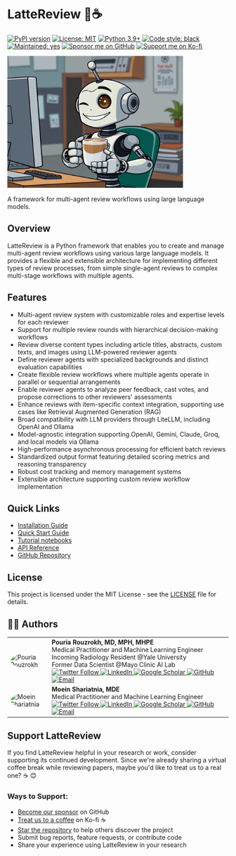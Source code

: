 # LatteReview 🤖☕

[![PyPI version](https://badge.fury.io/py/lattereview.svg)](https://badge.fury.io/py/lattereview)
[![License: MIT](https://img.shields.io/badge/License-MIT-yellow.svg)](https://opensource.org/licenses/MIT)
[![Python 3.9+](https://img.shields.io/badge/python-3.9+-blue.svg)](https://www.python.org/downloads/)
[![Code style: black](https://img.shields.io/badge/code%20style-black-000000.svg)](https://github.com/psf/black)
[![Maintained: yes](https://img.shields.io/badge/Maintained%3F-yes-green.svg)](https://github.com/prouzrokh/lattereview)
[![Sponsor me on GitHub](https://img.shields.io/badge/Sponsor%20me-GitHub%20Sponsors-pink.svg)](https://github.com/sponsors/PouriaRouzrokh)
[![Support me on Ko-fi](https://img.shields.io/badge/Support%20me-Ko--fi-orange.svg)](http://ko-fi.com/pouriarouzrokh)

<p><img src="images/robot.png" width="400"></p>

A framework for multi-agent review workflows using large language models.

## Overview

LatteReview is a Python framework that enables you to create and manage multi-agent review workflows using various large language models. It provides a flexible and extensible architecture for implementing different types of review processes, from simple single-agent reviews to complex multi-stage workflows with multiple agents.

## Features

- Multi-agent review system with customizable roles and expertise levels for each reviewer
- Support for multiple review rounds with hierarchical decision-making workflows
- Review diverse content types including article titles, abstracts, custom texts, and images using LLM-powered reviewer agents
- Define reviewer agents with specialized backgrounds and distinct evaluation capabilities
- Create flexible review workflows where multiple agents operate in parallel or sequential arrangements
- Enable reviewer agents to analyze peer feedback, cast votes, and propose corrections to other reviewers' assessments
- Enhance reviews with item-specific context integration, supporting use cases like Retrieval Augmented Generation (RAG)
- Broad compatibility with LLM providers through LiteLLM, including OpenAI and Ollama
- Model-agnostic integration supporting OpenAI, Gemini, Claude, Groq, and local models via Ollama
- High-performance asynchronous processing for efficient batch reviews
- Standardized output format featuring detailed scoring metrics and reasoning transparency
- Robust cost tracking and memory management systems
- Extensible architecture supporting custom review workflow implementation

## Quick Links

- [Installation Guide](installation.md)
- [Quick Start Guide](quickstart.md)
- [Tutorial notebooks](https://github.com/PouriaRouzrokh/LatteReview/tree/main/tutorials)
- [API Reference](api/workflows.md)
- [GitHub Repository](https://github.com/PouriaRouzrokh/LatteReview)

## License

This project is licensed under the MIT License - see the [LICENSE](https://github.com/PouriaRouzrokh/LatteReview/blob/main/LICENSE) file for details.

## 👨‍💻 Authors

<table border="0">
<tr>
<td style="width: 80px;">
<img src="https://github.com/PouriaRouzrokh.png?size=80" alt="Pouria Rouzrokh" style="border-radius: 50%;" />
</td>
<td>
<strong>Pouria Rouzrokh, MD, MPH, MHPE</strong><br>
Medical Practitioner and Machine Learning Engineer<br>
Incoming Radiology Resident @Yale University<br>
Former Data Scientist @Mayo Clinic AI Lab<br>
<a href="https://x.com/prouzrokh">
  <img src="https://img.shields.io/twitter/follow/prouzrokh?style=social" alt="Twitter Follow" />
</a>
<a href="https://linkedin.com/in/pouria-rouzrokh">
  <img src="https://img.shields.io/badge/LinkedIn-Connect-blue" alt="LinkedIn" />
</a>
<a href="https://scholar.google.com/citations?user=Ksv9I0sAAAAJ&hl=en">
  <img src="https://img.shields.io/badge/Google%20Scholar-Profile-green" alt="Google Scholar" />
</a>
<a href="https://github.com/PouriaRouzrokh">
  <img src="https://img.shields.io/badge/GitHub-Profile-black" alt="GitHub" />
</a>
<a href="mailto:po.rouzrokh@gmail.com">
  <img src="https://img.shields.io/badge/Email-Contact-red" alt="Email" />
</a>
</td>
</tr>

<tr>
<td style="width: 80px;">
<img src="https://github.com/moein-shariatnia.png?size=80" alt="Moein Shariatnia" style="border-radius: 50%;" />
</td>
<td>
<strong>Moein Shariatnia, MDE</strong><br>
Medical Practitioner and Machine Learning Engineer<br>
<a href="https://x.com/MoeinShariatnia">
  <img src="https://img.shields.io/twitter/follow/MoeinShariatnia?style=social" alt="Twitter Follow" />
</a>
<a href="https://www.linkedin.com/in/moein-shariatnia">
  <img src="https://img.shields.io/badge/LinkedIn-Connect-blue" alt="LinkedIn" />
</a>
<a href="https://scholar.google.com/citations?user=YLHsTOUAAAAJ&hl=en">
  <img src="https://img.shields.io/badge/Google%20Scholar-Profile-green" alt="Google Scholar" />
</a>
<a href="https://github.com/moein-shariatnia">
  <img src="https://img.shields.io/badge/GitHub-Profile-black" alt="GitHub" />
</a>
<a href="mailto:moein.shariatnia@gmail.com">
  <img src="https://img.shields.io/badge/Email-Contact-red" alt="Email" />
</a>
</td>
</tr>
</table>

## Support LatteReview

If you find LatteReview helpful in your research or work, consider supporting its continued development. Since we're already sharing a virtual coffee break while reviewing papers, maybe you'd like to treat us to a real one? ☕ 😊

### Ways to Support:

- [Become our sponsor](https://github.com/sponsors/PouriaRouzrokh) on GitHub
- [Treat us to a coffee](http://ko-fi.com/pouriarouzrokh) on Ko-fi ☕
- [Star the repository](https://github.com/PouriaRouzrokh/LatteReview) to help others discover the project
- Submit bug reports, feature requests, or contribute code
- Share your experience using LatteReview in your research

